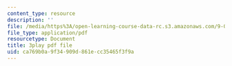 ```yaml
---
content_type: resource
description: ''
file: /media/https%3A/open-learning-course-data-rc.s3.amazonaws.com/9-00sc-introduction-to-psychology-fall-2011/ca769b0a9f34909d861ecc35465f3f9a_QvK6YdFKMY8.pdf
file_type: application/pdf
resourcetype: Document
title: 3play pdf file
uid: ca769b0a-9f34-909d-861e-cc35465f3f9a
---
```

